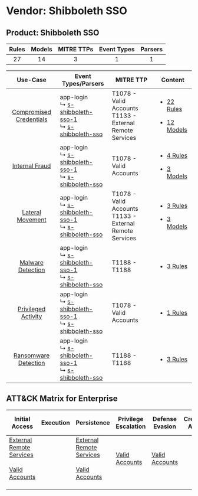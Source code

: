 Vendor: Shibboleth SSO
======================
Product: Shibboleth SSO
-----------------------
| Rules | Models | MITRE TTPs | Event Types | Parsers |
|:-----:|:------:|:----------:|:-----------:|:-------:|
|  27   |   14   |     3      |      1      |    1    |

|                                  Use-Case                                  | Event Types/Parsers                                                                                                                                        | MITRE TTP                                                      | Content                                                                                                                            |
|:--------------------------------------------------------------------------:| ---------------------------------------------------------------------------------------------------------------------------------------------------------- | -------------------------------------------------------------- | ---------------------------------------------------------------------------------------------------------------------------------- |
| [Compromised Credentials](../../../UseCases/uc_compromised_credentials.md) |  app-login<br> ↳ [s-shibboleth-sso-1](Parsers/parserContent_s-shibboleth-sso-1.md)<br> ↳ [s-shibboleth-sso](Parsers/parserContent_s-shibboleth-sso.md)<br> | T1078 - Valid Accounts<br>T1133 - External Remote Services<br> | [<ul><li>22 Rules</li></ul><ul><li>12 Models</li></ul>](Rules_Models/r_m_shibboleth_sso_shibboleth_sso_Compromised_Credentials.md) |
|          [Internal Fraud](../../../UseCases/uc_internal_fraud.md)          |  app-login<br> ↳ [s-shibboleth-sso-1](Parsers/parserContent_s-shibboleth-sso-1.md)<br> ↳ [s-shibboleth-sso](Parsers/parserContent_s-shibboleth-sso.md)<br> | T1078 - Valid Accounts<br>                                     | [<ul><li>4 Rules</li></ul><ul><li>3 Models</li></ul>](Rules_Models/r_m_shibboleth_sso_shibboleth_sso_Internal_Fraud.md)            |
|        [Lateral Movement](../../../UseCases/uc_lateral_movement.md)        |  app-login<br> ↳ [s-shibboleth-sso-1](Parsers/parserContent_s-shibboleth-sso-1.md)<br> ↳ [s-shibboleth-sso](Parsers/parserContent_s-shibboleth-sso.md)<br> | T1078 - Valid Accounts<br>T1133 - External Remote Services<br> | [<ul><li>3 Rules</li></ul><ul><li>3 Models</li></ul>](Rules_Models/r_m_shibboleth_sso_shibboleth_sso_Lateral_Movement.md)          |
|       [Malware Detection](../../../UseCases/uc_malware_detection.md)       |  app-login<br> ↳ [s-shibboleth-sso-1](Parsers/parserContent_s-shibboleth-sso-1.md)<br> ↳ [s-shibboleth-sso](Parsers/parserContent_s-shibboleth-sso.md)<br> | T1188 - T1188<br>                                              | [<ul><li>3 Rules</li></ul>](Rules_Models/r_m_shibboleth_sso_shibboleth_sso_Malware_Detection.md)                                   |
|     [Privileged Activity](../../../UseCases/uc_privileged_activity.md)     |  app-login<br> ↳ [s-shibboleth-sso-1](Parsers/parserContent_s-shibboleth-sso-1.md)<br> ↳ [s-shibboleth-sso](Parsers/parserContent_s-shibboleth-sso.md)<br> | T1078 - Valid Accounts<br>                                     | [<ul><li>1 Rules</li></ul>](Rules_Models/r_m_shibboleth_sso_shibboleth_sso_Privileged_Activity.md)                                 |
|    [Ransomware Detection](../../../UseCases/uc_ransomware_detection.md)    |  app-login<br> ↳ [s-shibboleth-sso-1](Parsers/parserContent_s-shibboleth-sso-1.md)<br> ↳ [s-shibboleth-sso](Parsers/parserContent_s-shibboleth-sso.md)<br> | T1188 - T1188<br>                                              | [<ul><li>3 Rules</li></ul>](Rules_Models/r_m_shibboleth_sso_shibboleth_sso_Ransomware_Detection.md)                                |

ATT&CK Matrix for Enterprise
----------------------------
| Initial Access                                                                                                                                   | Execution | Persistence                                                                                                                                      | Privilege Escalation                                                | Defense Evasion                                                     | Credential Access | Discovery | Lateral Movement | Collection | Command and Control | Exfiltration | Impact |
| ------------------------------------------------------------------------------------------------------------------------------------------------ | --------- | ------------------------------------------------------------------------------------------------------------------------------------------------ | ------------------------------------------------------------------- | ------------------------------------------------------------------- | ----------------- | --------- | ---------------- | ---------- | ------------------- | ------------ | ------ |
| [External Remote Services](https://attack.mitre.org/techniques/T1133)<br><br>[Valid Accounts](https://attack.mitre.org/techniques/T1078)<br><br> |           | [External Remote Services](https://attack.mitre.org/techniques/T1133)<br><br>[Valid Accounts](https://attack.mitre.org/techniques/T1078)<br><br> | [Valid Accounts](https://attack.mitre.org/techniques/T1078)<br><br> | [Valid Accounts](https://attack.mitre.org/techniques/T1078)<br><br> |                   |           |                  |            |                     |              |        |
